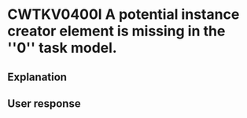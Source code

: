 # CWTKV0400I A potential instance creator element is missing in the ''0'' task model.

## Explanation

## User response